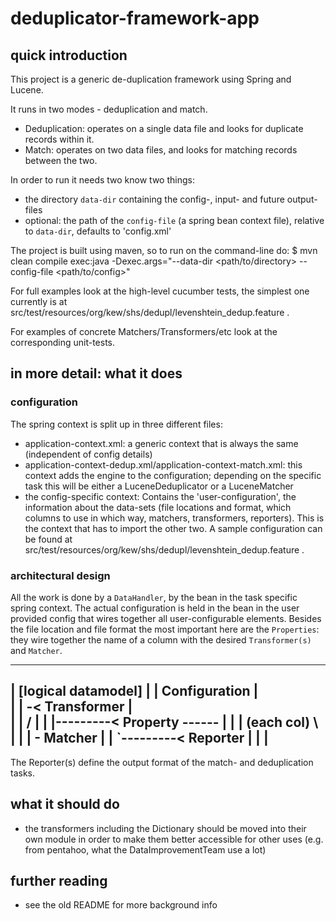 # deduplicator-framework-app

## quick introduction
This project is a generic de-duplication framework using Spring and Lucene.

It runs in two modes - deduplication and match. 
- Deduplication: 
	operates on a single data file and looks for duplicate records within it.
- Match: 
	operates on two data files, and looks for matching records between the two.
	
In order to run it needs two know two things:
- the directory `data-dir` containing the config-, input- and future output- files
- optional: the path of the `config-file` (a spring bean context file), relative to `data-dir`,
  defaults to 'config.xml'

The project is built using maven, so to run on the command-line do:
$ mvn clean compile exec:java -Dexec.args="--data-dir <path/to/directory> --config-file <path/to/config>"

For full examples look at the high-level cucumber tests, the simplest one currently
is at src/test/resources/org/kew/shs/dedupl/levenshtein_dedup.feature .

For examples of concrete Matchers/Transformers/etc look at the corresponding unit-tests.


## in more detail: what it does

### configuration

The spring context is split up in three different files:
* application-context.xml: a generic context that is always the same (independent of config details)
* application-context-dedup.xml/application-context-match.xml:
  this context adds the engine to the configuration; depending on the specific
  task this will be either a LuceneDeduplicator or a LuceneMatcher
* the config-specific context: Contains the 'user-configuration', the information
  about the data-sets (file locations and format, which columns to use in which
  way, matchers, transformers, reporters). This is the context that has to import the other two.
  A sample configuration can be found at src/test/resources/org/kew/shs/dedupl/levenshtein_dedup.feature .


### architectural design
All the work is done by a `DataHandler`, by the <engine> bean in the task specific spring context.
The actual configuration is held in the <config> bean in the user provided config that wires together
all user-configurable elements. Besides the file location and file format the most important here are
the `Properties`: they wire together the name of a column with the desired `Transformer(s)` and `Matcher`.

 -----------------------------------------------------------
|                                       [logical datamodel] |
|   Configuration                                           |         
|         |                           -< Transformer        |                     
|         |                          /                      |
|         |---------< Property ------                       |
|         |           (each col)     \                      |
|         |                           - Matcher             |
|         `---------< Reporter                              |
|                                                           |
 -----------------------------------------------------------

The Reporter(s) define the output format of the match- and deduplication tasks.

## what it should do
- the transformers including the Dictionary should be moved into their own
  module in order to make them better accessible for other uses
  (e.g. from pentahoo, what the DataImprovementTeam use a lot)

## further reading
* see the old README for more background info
